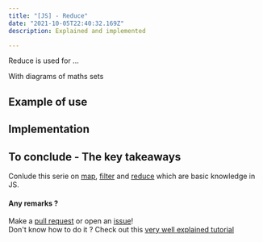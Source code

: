 ```yaml
---
title: "[JS] - Reduce"
date: "2021-10-05T22:40:32.169Z"
description: Explained and implemented

---
```


Reduce is used for ...

With diagrams of maths sets

## Example of use

## Implementation

## To conclude - The key takeaways

Conlude this serie on [map](../map), [filter](../filter) and [reduce](../reduce) which are basic knowledge in JS.


#### Any remarks ?

Make a [pull request](https://github.com/ackermannQ/quentinackermann) or open an [issue](https://github.com/ackermannQ/quentinackermann/issues)!  
Don't know how to do it ? Check out this [very well explained tutorial](https://opensource.com/article/19/7/create-pull-request-github)

